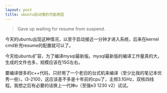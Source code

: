 ```yaml
---
layout: post
title: ubuntu启动慢的可能原因
---
```


> Gave up waiting for resume from suspend.

今天的ubuntu出现这种情况，以至于启动接近一分钟才进入系统，后来在kernel cmd补充resume的配置就可以了。

今天给ubuntu扩容，为了编译mysql最新版。mysql最新版的编译工作量真的大，生成的文件也多，规模应该在15G左右。

要编译很多的c++代码，只好用了一个老旧的台式机来编译（至少比我的笔记本优秀一些）。i3-2100，这应该差不多是十年前的cpu了，主频3.1GHz，双核四线程。我想之后有必要的话换上一代神u（至强e3 1230 v2）试试。

